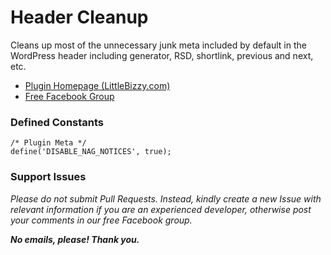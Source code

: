 # Header Cleanup

Cleans up most of the unnecessary junk meta included by default in the WordPress header including generator, RSD, shortlink, previous and next, etc.

* [Plugin Homepage (LittleBizzy.com)](https://www.littlebizzy.com/plugins/header-cleanup)
* [Free Facebook Group](https://www.facebook.com/groups/littlebizzy/)

### Defined Constants

    /* Plugin Meta */
    define('DISABLE_NAG_NOTICES', true);

### Support Issues

*Please do not submit Pull Requests. Instead, kindly create a new Issue with relevant information if you are an experienced developer, otherwise post your comments in our free Facebook group.*

***No emails, please! Thank you.***
